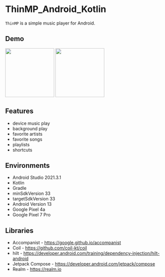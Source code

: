 # ThinMP_Android_Kotlin

`ThinMP` is a simple music player for Android.

## Demo
<img src="https://user-images.githubusercontent.com/42083313/209638544-d11277e0-687c-455b-a01f-ff9ebcb09845.png" width="156"> <img src="https://user-images.githubusercontent.com/42083313/209638596-68124f8f-67b9-470b-b7de-63db2d961364.png" width="156">

## Features

* device music play
* background play
* favorite artists
* favorite songs
* playlists
* shortcuts

## Environments

* Android Studio 2021.3.1
* Kotlin
* Gradle
* minSdkVersion 33
* targetSdkVersion 33
* Android Version 13
* Google Pixel 4a
* Google Pixel 7 Pro

## Libraries

* Accompanist - https://google.github.io/accompanist
* Coil - https://github.com/coil-kt/coil
* hilt - https://developer.android.com/training/dependency-injection/hilt-android
* Jetpack Compose - https://developer.android.com/jetpack/compose
* Realm - https://realm.io
